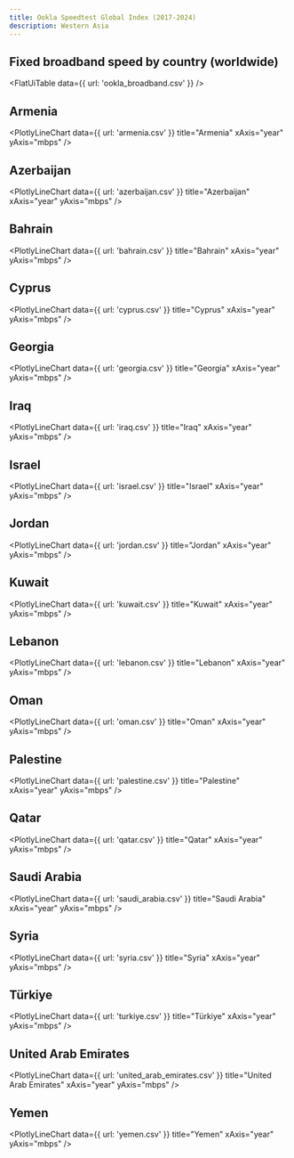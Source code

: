 ```yaml
---
title: Ookla Speedtest Global Index (2017-2024)
description: Western Asia
---
```


## Fixed broadband speed by country (worldwide)

<FlatUiTable
  data={{
    url: 'ookla_broadband.csv'
  }}
/>

## Armenia

<PlotlyLineChart
  data={{
    url: 'armenia.csv'
  }}
  title="Armenia"
  xAxis="year"
  yAxis="mbps"
/>

## Azerbaijan

<PlotlyLineChart
  data={{
    url: 'azerbaijan.csv'
  }}
  title="Azerbaijan"
  xAxis="year"
  yAxis="mbps"
/>

## Bahrain

<PlotlyLineChart
  data={{
    url: 'bahrain.csv'
  }}
  title="Bahrain"
  xAxis="year"
  yAxis="mbps"
/>

## Cyprus

<PlotlyLineChart
  data={{
    url: 'cyprus.csv'
  }}
  title="Cyprus"
  xAxis="year"
  yAxis="mbps"
/>

## Georgia

<PlotlyLineChart
  data={{
    url: 'georgia.csv'
  }}
  title="Georgia"
  xAxis="year"
  yAxis="mbps"
/>

## Iraq

<PlotlyLineChart
  data={{
    url: 'iraq.csv'
  }}
  title="Iraq"
  xAxis="year"
  yAxis="mbps"
/>

## Israel

<PlotlyLineChart
  data={{
    url: 'israel.csv'
  }}
  title="Israel"
  xAxis="year"
  yAxis="mbps"
/>

## Jordan

<PlotlyLineChart
  data={{
    url: 'jordan.csv'
  }}
  title="Jordan"
  xAxis="year"
  yAxis="mbps"
/>

## Kuwait

<PlotlyLineChart
  data={{
    url: 'kuwait.csv'
  }}
  title="Kuwait"
  xAxis="year"
  yAxis="mbps"
/>

## Lebanon

<PlotlyLineChart
  data={{
    url: 'lebanon.csv'
  }}
  title="Lebanon"
  xAxis="year"
  yAxis="mbps"
/>

## Oman

<PlotlyLineChart
  data={{
    url: 'oman.csv'
  }}
  title="Oman"
  xAxis="year"
  yAxis="mbps"
/>

## Palestine

<PlotlyLineChart
  data={{
    url: 'palestine.csv'
  }}
  title="Palestine"
  xAxis="year"
  yAxis="mbps"
/>

## Qatar

<PlotlyLineChart
  data={{
    url: 'qatar.csv'
  }}
  title="Qatar"
  xAxis="year"
  yAxis="mbps"
/>

## Saudi Arabia

<PlotlyLineChart
  data={{
    url: 'saudi_arabia.csv'
  }}
  title="Saudi Arabia"
  xAxis="year"
  yAxis="mbps"
/>

## Syria

<PlotlyLineChart
  data={{
    url: 'syria.csv'
  }}
  title="Syria"
  xAxis="year"
  yAxis="mbps"
/>

## Türkiye

<PlotlyLineChart
  data={{
    url: 'turkiye.csv'
  }}
  title="Türkiye"
  xAxis="year"
  yAxis="mbps"
/>

## United Arab Emirates

<PlotlyLineChart
  data={{
    url: 'united_arab_emirates.csv'
  }}
  title="United Arab Emirates"
  xAxis="year"
  yAxis="mbps"
/>

## Yemen

<PlotlyLineChart
  data={{
    url: 'yemen.csv'
  }}
  title="Yemen"
  xAxis="year"
  yAxis="mbps"
/>
